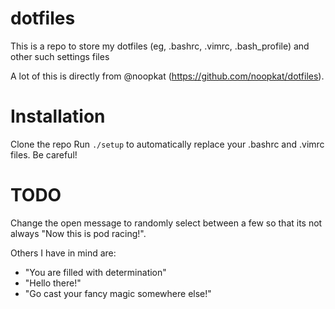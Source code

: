 # dotfiles
This is a repo to store my dotfiles (eg, .bashrc, .vimrc, .bash_profile) and other such settings files

A lot of this is directly from @noopkat (https://github.com/noopkat/dotfiles).


# Installation
Clone the repo
Run `./setup` to automatically replace your .bashrc and .vimrc files. Be careful!


# TODO
Change the open message to randomly select between a few so that its not always
"Now this is pod racing!".

Others I have in mind are:
- "You are filled with determination"
- "Hello there!"
- "Go cast your fancy magic somewhere else!"
